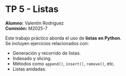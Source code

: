 # TP 5 - Listas

**Alumno:** Valentín Rodriguez  
**Comisión:** M2025-7

Este trabajo práctico aborda el uso de **listas en Python**.  
Se incluyen ejercicios relacionados con:

- Generación y recorrido de listas.
- Indexado y slicing.
- Métodos como `append()`, `insert()`, `remove()`, etc.
- Listas anidadas.